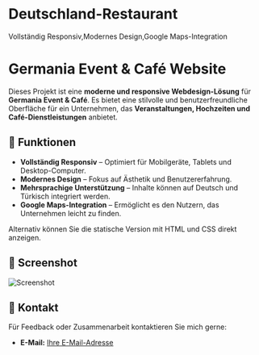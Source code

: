 # Deutschland-Restaurant
Vollständig Responsiv,Modernes Design,Google Maps-Integration
# Germania Event & Café Website

Dieses Projekt ist eine **moderne und responsive Webdesign-Lösung** für **Germania Event & Café**. Es bietet eine stilvolle und benutzerfreundliche Oberfläche für ein Unternehmen, das **Veranstaltungen, Hochzeiten und Café-Dienstleistungen** anbietet.

## 📌 Funktionen

- **Vollständig Responsiv** – Optimiert für Mobilgeräte, Tablets und Desktop-Computer.
- **Modernes Design** – Fokus auf Ästhetik und Benutzererfahrung.
- **Mehrsprachige Unterstützung** – Inhalte können auf Deutsch und Türkisch integriert werden.
- **Google Maps-Integration** – Ermöglicht es den Nutzern, das Unternehmen leicht zu finden.



Alternativ können Sie die statische Version mit HTML und CSS direkt anzeigen.

## 📸 Screenshot

![Screenshot](screen.jpg)

## 💎 Kontakt

Für Feedback oder Zusammenarbeit kontaktieren Sie mich gerne:

- **E-Mail:** [Ihre E-Mail-Adresse](mailto:kolnremzi@gmail.com)
